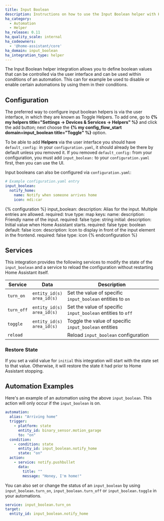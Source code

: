 ```yaml
---
title: Input Boolean
description: Instructions on how to use the Input Boolean helper with Home Assistant.
ha_category:
  - Automation
  - Helper
ha_release: 0.11
ha_quality_scale: internal
ha_codeowners:
  - '@home-assistant/core'
ha_domain: input_boolean
ha_integration_type: helper
---
```


The Input Boolean helper integration allows you to define boolean values that
can be controlled via the user interface and can be used within conditions of
an automation. This can for example be used to disable or enable certain
automations by using them in their conditions.

## Configuration

The preferred way to configure input boolean helpers is via the user interface,
in which they are known as Toggle Helpers. To add one, go to
**{% my helpers title="Settings -> Devices & Services -> Helpers" %}** and click the add button;
next choose the **{% my config_flow_start domain=input_boolean title="Toggle" %}** option.

To be able to add **Helpers** via the user interface you should have
`default_config:` in your `configuration.yaml`, it should already be there by
default unless you removed it. If you removed `default_config:` from your
configuration, you must add `input_boolean:` to your `configuration.yaml` first,
then you can use the UI.

Input booleans can also be configured via `configuration.yaml`:

```yaml
# Example configuration.yaml entry
input_boolean:
  notify_home:
    name: Notify when someone arrives home
    icon: mdi:car
```

{% configuration %}
  input_boolean:
    description: Alias for the input. Multiple entries are allowed.
    required: true
    type: map
    keys:
      name:
        description: Friendly name of the input.
        required: false
        type: string
      initial:
        description: Initial value when Home Assistant starts.
        required: false
        type: boolean
        default: false
      icon:
        description: Icon to display in front of the input element in the frontend.
        required: false
        type: icon
{% endconfiguration %}

## Services

This integration provides the following services to modify the state of the
`input_boolean` and a service to reload the configuration without restarting
Home Assistant itself.

| Service | Data | Description |
| ------- | ---- | ----------- |
| `turn_on` | `entity_id(s)`<br>`area_id(s)` | Set the value of specific `input_boolean` entities to `on`
| `turn_off` | `entity_id(s)`<br>`area_id(s)` | Set the value of specific `input_boolean` entities to `off`
| `toggle` | `entity_id(s)`<br>`area_id(s)` | Toggle the value of specific `input_boolean` entities
| `reload` | | Reload `input_boolean` configuration |

### Restore State

If you set a valid value for `initial` this integration will start with the state
set to that value. Otherwise, it will restore the state it had prior to
Home Assistant stopping.

## Automation Examples

Here's an example of an automation using the above `input_boolean`. This action
will only occur if the `input_boolean` is on.

```yaml
automation:
  alias: "Arriving home"
  trigger:
    - platform: state
      entity_id: binary_sensor.motion_garage
      to: "on"
  condition:
    - condition: state
      entity_id: input_boolean.notify_home
      state: "on"
  action:
    - service: notify.pushbullet
      data:
        title: ""
        message: "Honey, I'm home!"
```

You can also set or change the status of an `input_boolean` by using
`input_boolean.turn_on`, `input_boolean.turn_off` or `input_boolean.toggle` in
your automations.

```yaml
service: input_boolean.turn_on
target:
  entity_id: input_boolean.notify_home
```
